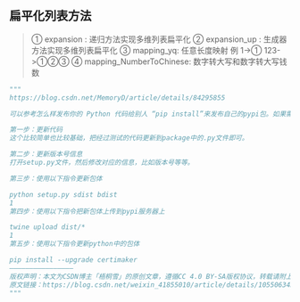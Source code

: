## 扁平化列表方法
> ① expansion : 递归方法实现多维列表扁平化
> ② expansion_up : 生成器方法实现多维列表扁平化
> ③ mapping_yq: 任意长度映射 例 1->① 123->①②③
> ④ mapping_NumberToChinese: 数字转大写和数字转大写钱数




```python
"""   
https://blog.csdn.net/MemoryD/article/details/84295855

可以参考怎么样发布你的 Python 代码给别人 “pip install”来发布自己的pypi包。如果需要更新包的话，可以通过以下几个步骤完成。

第一步：更新代码
这个比较简单也比较基础，把经过测试的代码更新到package中的.py文件即可。

第二步：更新版本号信息
打开setup.py文件，然后修改对应的信息，比如版本号等等。

第三步：使用以下指令更新包体

python setup.py sdist bdist
1
第四步：使用以下指令把新包体上传到pypi服务器上

twine upload dist/*
1
第五步：使用以下指令更新python中的包体

pip install --upgrade certimaker
————————————————
版权声明：本文为CSDN博主「梧桐雪」的原创文章，遵循CC 4.0 BY-SA版权协议，转载请附上原文出处链接及本声明。
原文链接：https://blog.csdn.net/weixin_41855010/article/details/105506343
"""
```